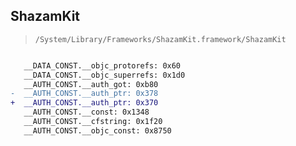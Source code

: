 ## ShazamKit

> `/System/Library/Frameworks/ShazamKit.framework/ShazamKit`

```diff

   __DATA_CONST.__objc_protorefs: 0x60
   __DATA_CONST.__objc_superrefs: 0x1d0
   __AUTH_CONST.__auth_got: 0xb80
-  __AUTH_CONST.__auth_ptr: 0x378
+  __AUTH_CONST.__auth_ptr: 0x370
   __AUTH_CONST.__const: 0x1348
   __AUTH_CONST.__cfstring: 0x1f20
   __AUTH_CONST.__objc_const: 0x8750

```
